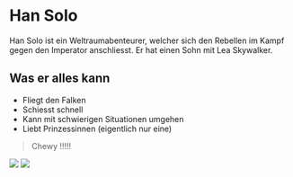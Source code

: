 # Han Solo
Han Solo ist ein Weltraumabenteurer, welcher sich den Rebellen im Kampf gegen den Imperator anschliesst. Er hat einen Sohn mit Lea Skywalker.
## Was er alles kann
* Fliegt den Falken
* Schiesst schnell
* Kann mit schwierigen Situationen umgehen
* Liebt Prinzessinnen (eigentlich nur eine)
> Chewy !!!!!
<img src="https://images.unsplash.com/photo-1521404311971-6bed6e5acf51?ixlib=rb-1.2.1&ixid=eyJhcHBfaWQiOjEyMDd9&auto=format&fit=crop&w=500&q=60">
<img src="https://unsplash.com/s/photos/han-solo">


